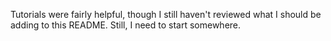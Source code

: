 Tutorials were fairly helpful, though I still haven't reviewed what I should be adding to this README. Still, I need to start somewhere.
